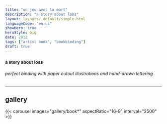 ```yaml
---
title: "un jeu avec la mort"
description: "a story about loss"
layout: layouts/_default/simple.html
languageCode: "en-us"
showHero: true
heroStyle: big
date: 2012
tags: ["artist book", "bookbinding"]
draft: true
---
```

#### a story about loss
###### perfect binding with paper cutout illustrations and hand-drawn lettering
---

## gallery
{{< carousel images="gallery/book*" aspectRatio="16-9" interval="2500" >}}
